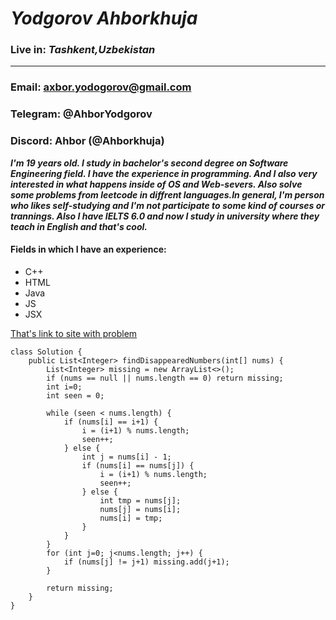 *Yodgorov Ahborkhuja*
  =====================
  ### Live in: *Tashkent,Uzbekistan*
   ********************************
   ### Email: **axbor.yodogorov@gmail.com**
   ### Telegram: **@AhborYodgorov**
   ### Discord: **Ahbor (@Ahborkhuja)**
***I'm 19 years old. I study in bachelor's second degree on Software Engineering field.
I have the experience in programming. And I also very interested in what happens inside of OS and Web-severs. Also solve some problems from leetcode in diffrent languages.In general, I'm person who likes self-studying and I'm not participate to some kind of courses or trannings. Also I have IELTS 6.0 and now I study in university where they teach in English and that's cool.***
#### Fields in which I have an experience:
* C++
* HTML
* Java
* JS
* JSX

[That's link to site with problem](https://leetcode.com/problems/find-all-numbers-disappeared-in-an-array/)
```
class Solution {
    public List<Integer> findDisappearedNumbers(int[] nums) {
        List<Integer> missing = new ArrayList<>();
        if (nums == null || nums.length == 0) return missing;
        int i=0;
        int seen = 0;

        while (seen < nums.length) {
            if (nums[i] == i+1) {
                i = (i+1) % nums.length;
                seen++;
            } else {
                int j = nums[i] - 1;
                if (nums[i] == nums[j]) {
                    i = (i+1) % nums.length;
                    seen++;
                } else {
                    int tmp = nums[j];
                    nums[j] = nums[i];
                    nums[i] = tmp;
                }
            }
        }
        for (int j=0; j<nums.length; j++) {
            if (nums[j] != j+1) missing.add(j+1);
        }

        return missing;
    }
}
```
